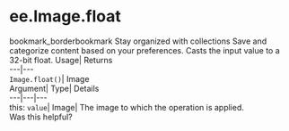  
#  ee.Image.float 
bookmark_borderbookmark Stay organized with collections  Save and categorize content based on your preferences.
Casts the input value to a 32-bit float. 
Usage| Returns  
---|---  
`Image.float()`| Image  
Argument| Type| Details  
---|---|---  
this: `value`| Image| The image to which the operation is applied.  
Was this helpful?
